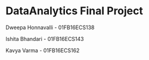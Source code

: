 # DataAnalytics Final Project

Dweepa Honnavalli - 01FB16ECS138

Ishita Bhandari - 01FB16ECS143

Kavya Varma - 01FB16ECS162
